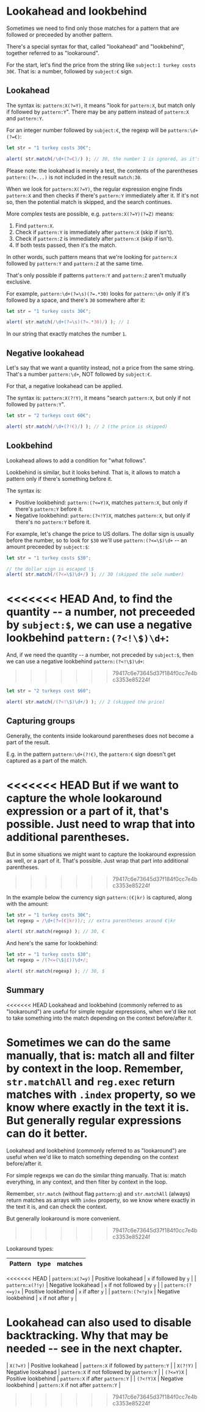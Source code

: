 # Lookahead and lookbehind

Sometimes we need to find only those matches for a pattern that are followed or preceeded by another pattern.

There's a special syntax for that, called "lookahead" and "lookbehind", together referred to as "lookaround".

For the start, let's find the price from the string like `subject:1 turkey costs 30€`. That is: a number, followed by `subject:€` sign.

## Lookahead

The syntax is: `pattern:X(?=Y)`, it means "look for `pattern:X`, but match only if followed by `pattern:Y`". There may be any pattern instead of `pattern:X` and `pattern:Y`.

For an integer number followed by `subject:€`, the regexp will be `pattern:\d+(?=€)`:

```js run
let str = "1 turkey costs 30€";

alert( str.match(/\d+(?=€)/) ); // 30, the number 1 is ignored, as it's not followed by €
```

Please note: the lookahead is merely a test, the contents of the parentheses `pattern:(?=...)` is not included in the result `match:30`.

When we look for `pattern:X(?=Y)`, the regular expression engine finds `pattern:X` and then checks if there's `pattern:Y` immediately after it. If it's not so, then the potential match is skipped, and the search continues.

More complex tests are possible, e.g. `pattern:X(?=Y)(?=Z)` means:

1. Find `pattern:X`.
2. Check if `pattern:Y` is immediately after `pattern:X` (skip if isn't).
3. Check if `pattern:Z` is immediately after `pattern:X` (skip if isn't).
4. If both tests passed, then it's the match.

In other words, such pattern means that we're looking for `pattern:X` followed by   `pattern:Y` and `pattern:Z` at the same time.

That's only possible if patterns `pattern:Y` and `pattern:Z` aren't mutually exclusive.

For example, `pattern:\d+(?=\s)(?=.*30)` looks for `pattern:\d+` only if it's followed by a space, and there's `30` somewhere after it:

```js run
let str = "1 turkey costs 30€";

alert( str.match(/\d+(?=\s)(?=.*30)/) ); // 1
```

In our string that exactly matches the number `1`.

## Negative lookahead

Let's say that we want a quantity instead, not a price from the same string. That's a number `pattern:\d+`, NOT followed by `subject:€`.

For that, a negative lookahead can be applied.

The syntax is: `pattern:X(?!Y)`, it means "search `pattern:X`, but only if not followed by `pattern:Y`".

```js run
let str = "2 turkeys cost 60€";

alert( str.match(/\d+(?!€)/) ); // 2 (the price is skipped)
```

## Lookbehind

Lookahead allows to add a condition for "what follows".

Lookbehind is similar, but it looks behind. That is, it allows to match a pattern only if there's something before it.

The syntax is:
- Positive lookbehind: `pattern:(?<=Y)X`, matches `pattern:X`, but only if there's  `pattern:Y` before it.
- Negative lookbehind: `pattern:(?<!Y)X`, matches `pattern:X`, but only if there's no `pattern:Y` before it.

For example, let's change the price to US dollars. The dollar sign is usually before the number, so to look for `$30` we'll use `pattern:(?<=\$)\d+` -- an amount preceeded by `subject:$`:

```js run
let str = "1 turkey costs $30";

// the dollar sign is escaped \$
alert( str.match(/(?<=\$)\d+/) ); // 30 (skipped the sole number)
```

<<<<<<< HEAD
And, to find the quantity -- a number, not preceeded by `subject:$`, we can use a negative lookbehind `pattern:(?<!\$)\d+`:
=======
And, if we need the quantity -- a number, not preceded by `subject:$`, then we can use a negative lookbehind `pattern:(?<!\$)\d+`:
>>>>>>> 79417c6e73645d37f184f0cc7e4bc3353e85224f

```js run
let str = "2 turkeys cost $60";

alert( str.match(/(?<!\$)\d+/) ); // 2 (skipped the price)
```

## Capturing groups

Generally, the contents inside lookaround parentheses does not become a part of the result.

E.g. in the pattern `pattern:\d+(?!€)`, the `pattern:€` sign doesn't get captured as a part of the match.

<<<<<<< HEAD
But if we want to capture the whole lookaround expression or a part of it, that's possible. Just need to wrap that into additional parentheses.
=======
But in some situations we might want to capture the lookaround expression as well, or a part of it. That's possible. Just wrap that part into additional parentheses.
>>>>>>> 79417c6e73645d37f184f0cc7e4bc3353e85224f

In the example below the currency sign `pattern:(€|kr)` is captured, along with the amount:

```js run
let str = "1 turkey costs 30€";
let regexp = /\d+(?=(€|kr))/; // extra parentheses around €|kr

alert( str.match(regexp) ); // 30, €
```

And here's the same for lookbehind:

```js run
let str = "1 turkey costs $30";
let regexp = /(?<=(\$|£))\d+/;

alert( str.match(regexp) ); // 30, $
```

## Summary

<<<<<<< HEAD
Lookahead and lookbehind (commonly referred to as "lookaround") are useful for simple regular expressions, when we'd like not to take something into the match depending on the context before/after it.

Sometimes we can do the same manually, that is: match all and filter by context in the loop. Remember, `str.matchAll` and `reg.exec` return matches with `.index` property, so we know where exactly in the text it is. But generally regular expressions can do it better.
=======
Lookahead and lookbehind (commonly referred to as "lookaround") are useful when we'd like to match something depending on the context before/after it.

For simple regexps we can do the similar thing manually. That is: match everything, in any context, and then filter by context in the loop.

Remember, `str.match` (without flag `pattern:g`) and `str.matchAll` (always) return matches as arrays with `index` property, so we know where exactly in the text it is, and can check the context.

But generally lookaround is more convenient.
>>>>>>> 79417c6e73645d37f184f0cc7e4bc3353e85224f

Lookaround types:

| Pattern            | type             | matches |
|--------------------|------------------|---------|
<<<<<<< HEAD
| `pattern:x(?=y)`   | Positive lookahead | `x` if followed by `y` |
| `pattern:x(?!y)`   | Negative lookahead | `x` if not followed by `y` |
| `pattern:(?<=y)x` |  Positive lookbehind | `x` if after `y` |
| `pattern:(?<!y)x` | Negative lookbehind | `x` if not after `y` |

Lookahead can also used to disable backtracking. Why that may be needed -- see in the next chapter.
=======
| `X(?=Y)`   | Positive lookahead | `pattern:X` if followed by `pattern:Y` |
| `X(?!Y)`   | Negative lookahead | `pattern:X` if not followed by `pattern:Y` |
| `(?<=Y)X` |  Positive lookbehind | `pattern:X` if after `pattern:Y` |
| `(?<!Y)X` | Negative lookbehind | `pattern:X` if not after `pattern:Y` |
>>>>>>> 79417c6e73645d37f184f0cc7e4bc3353e85224f
